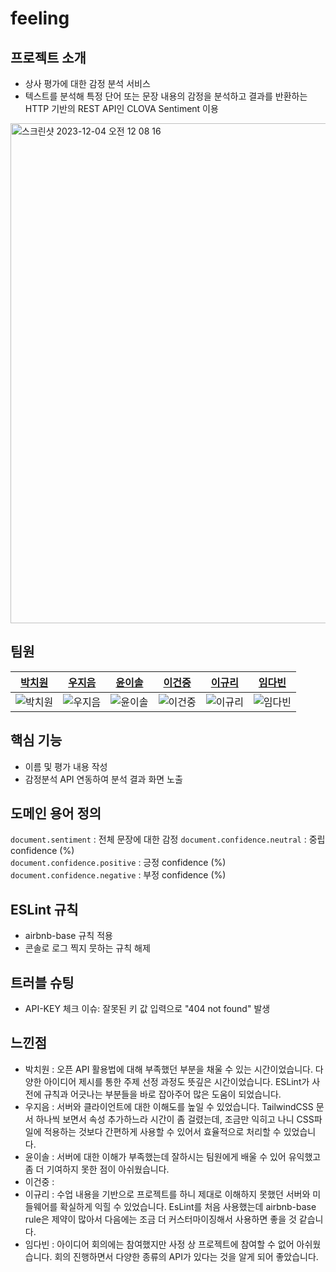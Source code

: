 # feeling

## 프로젝트 소개

- 상사 평가에 대한 감정 분석 서비스
- 텍스트를 분석해 특정 단어 또는 문장 내용의 감정을 분석하고 결과를 반환하는 HTTP 기반의 REST API인 CLOVA Sentiment 이용

<img width="800" alt="스크린샷 2023-12-04 오전 12 08 16" src="https://github.com/woorifisa-service-dev-2nd/frontend-2nd-feeling/assets/77391482/ee466cd0-d66a-4d86-a0e9-8ef22389aa8d">

## 팀원

|               [박치원](https://github.com/chich2)               |              [우지음](https://github.com/oozeume)               |             [윤이솔](https://github.com/pinus0711)              |             [이건중](https://github.com/JohnDohnut)             |              [이규리](https://github.com/KyuliLee)               |              [임다빈](https://github.com/ekqls5858)              |
| :-------------------------------------------------------------: | :-------------------------------------------------------------: | :-------------------------------------------------------------: | :-------------------------------------------------------------: | :--------------------------------------------------------------: | :--------------------------------------------------------------: |
| ![박치원](https://avatars.githubusercontent.com/u/59588641?v=4) | ![우지음](https://avatars.githubusercontent.com/u/77391482?v=4) | ![윤이솔](https://avatars.githubusercontent.com/u/62708247?v=4) | ![이건중](https://avatars.githubusercontent.com/u/51821505?v=4) | ![이규리](https://avatars.githubusercontent.com/u/151590254?v=4) | ![임다빈](https://avatars.githubusercontent.com/u/151507968?v=4) |

## 핵심 기능

- 이름 및 평가 내용 작성
- 감정분석 API 연동하여 분석 결과 화면 노출

## 도메인 용어 정의

`document.sentiment` : 전체 문장에 대한 감정
`document.confidence.neutral` : 중립 confidence (%)  
`document.confidence.positive` : 긍정 confidence (%)  
`document.confidence.negative` : 부정 confidence (%)

## ESLint 규칙

- airbnb-base 규칙 적용
- 콘솔로 로그 찍지 뭇하는 규칙 해제

## 트러블 슈팅
- API-KEY 체크 이슈: 잘못된 키 값 입력으로 "404 not found" 발생

## 느낀점

- 박치원 : 오픈 API 활용법에 대해 부족했던 부분을 채울 수 있는 시간이었습니다. 다양한 아이디어 제시를 통한 주제 선정 과정도 뜻깊은 시간이었습니다. ESLint가 사전에 규칙과 어긋나는 부분들을 바로 잡아주어 많은 도움이 되었습니다.
- 우지음 : 서버와 클라이언트에 대한 이해도를 높일 수 있었습니다. TailwindCSS 문서 하나씩 보면서 속성 추가하느라 시간이 좀 걸렸는데, 조금만 익히고 나니 CSS파일에 적용하는 것보다 간편하게 사용할 수 있어서 효율적으로 처리할 수 있었습니다.
- 윤이솔 : 서버에 대한 이해가 부족했는데 잘하시는 팀원에게 배울 수 있어 유익했고 좀 더 기여하지 못한 점이 아쉬웠습니다.
- 이건중 :
- 이규리 : 수업 내용을 기반으로 프로젝트를 하니 제대로 이해하지 못했던 서버와 미들웨어를 확실하게 익힐 수 있었습니다. EsLint를 처음 사용했는데 airbnb-base rule은 제약이 많아서 다음에는 조금 더 커스터마이징해서 사용하면 좋을 것 같습니다.
- 임다빈 : 아이디어 회의에는 참여했지만 사정 상 프로젝트에 참여할 수 없어 아쉬웠습니다. 회의 진행하면서 다양한 종류의 API가 있다는 것을 알게 되어 좋았습니다.
